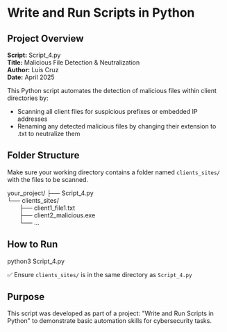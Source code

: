 # Write and Run Scripts in Python

## Project Overview

**Script:** Script_4.py  
**Title:** Malicious File Detection & Neutralization  
**Author:** Luis Cruz  
**Date:** April 2025

This Python script automates the detection of malicious files within client directories by:

- Scanning all client files for suspicious prefixes or embedded IP addresses
- Renaming any detected malicious files by changing their extension to .txt to neutralize them

## Folder Structure

Make sure your working directory contains a folder named `clients_sites/` with the files to be scanned.

your_project/
├── Script_4.py  
└── clients_sites/  
  ├── client1_file1.txt  
  ├── client2_malicious.exe  
  └── ...

## How to Run

python3 Script_4.py

✅ Ensure `clients_sites/` is in the same directory as `Script_4.py`

## Purpose

This script was developed as part of a project: "Write and Run Scripts in Python" to demonstrate basic automation skills for cybersecurity tasks.


